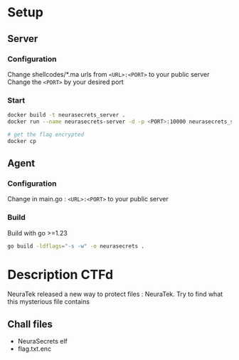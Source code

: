 # Setup

## Server
### Configuration
Change shellcodes/*.ma urls from `<URL>:<PORT>` to your public server
Change the `<PORT>` by your desired port

### Start
```sh
docker build -t neurasecrets_server .
docker run --name neurasecrets-server -d -p <PORT>:10000 neurasecrets_server

# get the flag encrypted
docker cp 
```

## Agent

### Configuration
Change in main.go : `<URL>:<PORT>` to your public server 

### Build
Build with go >=1.23
```sh
go build -ldflags="-s -w" -o neurasecrets .
```

# Description CTFd

NeuraTek released a new way to protect files : NeuraTek.
Try to find what this mysterious file contains

## Chall files

- NeuraSecrets elf
- flag.txt.enc

